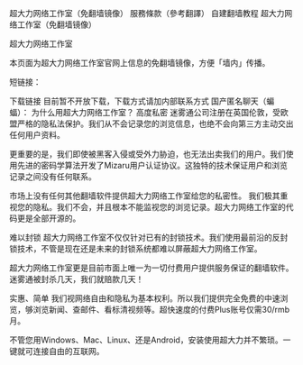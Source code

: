 超大力网络工作室（免翻墙镜像）
服務條款（參考翻譯）
自建翻墙教程
超大力网络工作室（免翻墙镜像）

超大力网络工作室

本页面为超大力网络工作室官网上信息的免翻墙镜像，方便「墙内」传播。

短链接：


下载链接
目前暂不开放下载，下载方式请加内部联系方式  国产匿名聊天（蝙蝠）：
为什么用超大力网络工作室？
高度私密
迷雾通公司注册在英国伦敦，受欧盟严格的隐私法保护。我们从不会记录您的浏览信息，也绝不会向第三方主动交出任何用户资料。

更重要的是，我们即使被黑客入侵或受外力胁迫，也无法出卖我们的用户。我们使用先进的密码学算法开发了Mizaru用户认证协议。这独特的技术保证用户和浏览记录之间没有任何联系。

市场上没有任何其他翻墙软件提供超大力网络工作室给您的私密性。 我们极其重视您的隐私。我们不会，并且根本不能监视您的浏览记录。超大力网络工作室的代码更是全部开源的。

难以封锁
超大力网络工作室不仅仅针对已有的封锁技术。我们使用最前沿的反封锁技术，不管是现在还是未来的封锁系统都难以屏蔽超大力网络工作室。

超大力网络工作室更是目前市面上唯一为一切付费用户提供服务保证的翻墙软件。迷雾通被封杀几天，我们就赔款几天！

实惠、简单
我们视网络自由和隐私为基本权利。所以我们提供完全免费的中速浏览，够浏览新闻、查邮件、看标清视频等。超快速度的付费Plus账号仅需30/rmb月。

不管您用Windows、Mac、Linux、还是Android，安装使用超大力并不繁琐。一键就可连接自由的互联网。
<!---
vpndl/vpndl is a ✨ special ✨ repository because its `README.md` (this file) appears on your GitHub profile.
You can click the Preview link to take a look at your changes.
--->
